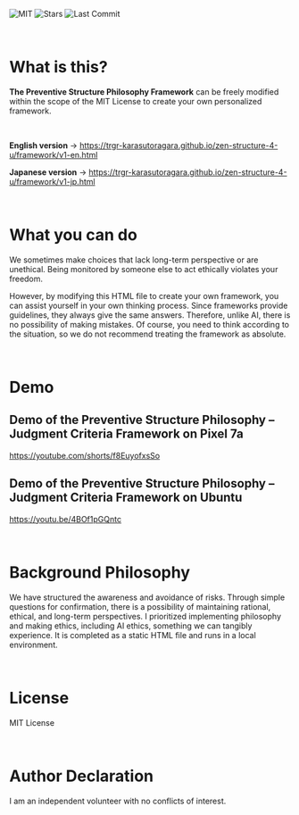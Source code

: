 ![MIT](https://img.shields.io/github/license/trgr-karasutoragara/zen-structure-4-u)
![Stars](https://img.shields.io/github/stars/trgr-karasutoragara/zen-structure-4-u?style=social)
![Last Commit](https://img.shields.io/github/last-commit/trgr-karasutoragara/zen-structure-4-u)

<br>

# What is this?
**The Preventive Structure Philosophy Framework** can be freely modified within the scope of the MIT License to create your own personalized framework.

<br>

**English version** → https://trgr-karasutoragara.github.io/zen-structure-4-u/framework/v1-en.html

**Japanese version** → https://trgr-karasutoragara.github.io/zen-structure-4-u/framework/v1-jp.html

<br>

# What you can do
We sometimes make choices that lack long-term perspective or are unethical. Being monitored by someone else to act ethically violates your freedom.

However, by modifying this HTML file to create your own framework, you can assist yourself in your own thinking process. Since frameworks provide guidelines, they always give the same answers. Therefore, unlike AI, there is no possibility of making mistakes. Of course, you need to think according to the situation, so we do not recommend treating the framework as absolute.

<br>

# Demo
## Demo of the Preventive Structure Philosophy – Judgment Criteria Framework on Pixel 7a

https://youtube.com/shorts/f8EuyofxsSo

## Demo of the Preventive Structure Philosophy – Judgment Criteria Framework on Ubuntu

https://youtu.be/4BOf1pGQntc

<br>

# Background Philosophy
We have structured the awareness and avoidance of risks. Through simple questions for confirmation, there is a possibility of maintaining rational, ethical, and long-term perspectives. I prioritized implementing philosophy and making ethics, including AI ethics, something we can tangibly experience. It is completed as a static HTML file and runs in a local environment.

<br>

# License
MIT License

<br>

# Author Declaration
I am an independent volunteer with no conflicts of interest.
